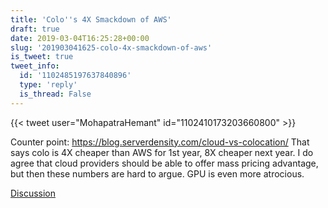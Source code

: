 ```yaml
---
title: 'Colo''s 4X Smackdown of AWS'
draft: true
date: 2019-03-04T16:25:28+00:00
slug: '201903041625-colo-4x-smackdown-of-aws'
is_tweet: true
tweet_info:
  id: '1102485197637840896'
  type: 'reply'
  is_thread: False
---
```




{{< tweet user="MohapatraHemant" id="1102410173203660800" >}}

Counter point: <https://blog.serverdensity.com/cloud-vs-colocation/>
That says colo is 4X cheaper than AWS for 1st year, 8X cheaper next year. I do agree that cloud providers should be able to offer mass pricing advantage, but then these numbers are hard to argue. GPU is even more atrocious.

[Discussion](https://x.com/sytelus/status/1102485197637840896)
